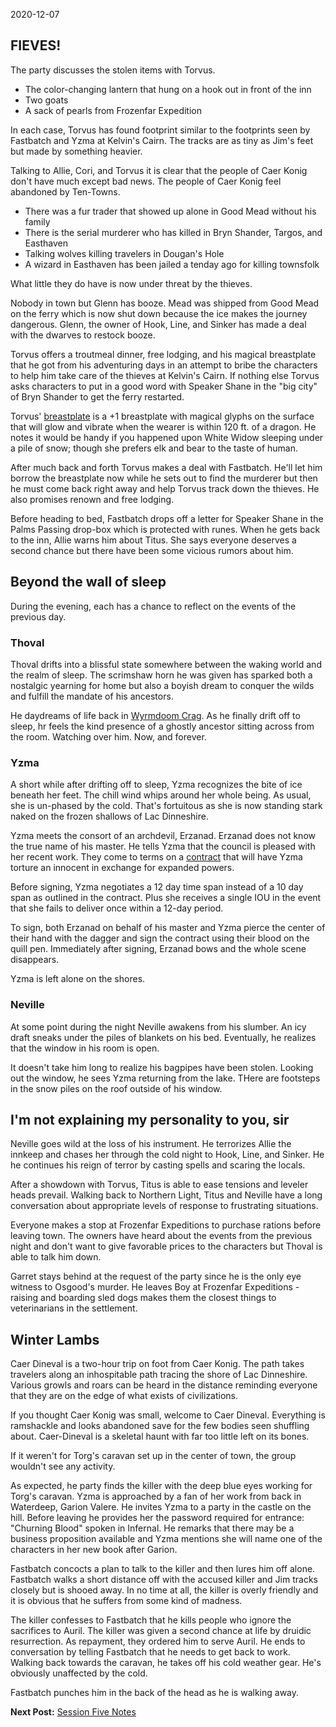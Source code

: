 2020-12-07

## FIEVES!

The party discusses the stolen items with Torvus.

- The color-changing lantern that hung on a hook out in front of the inn
- Two goats
- A sack of pearls from Frozenfar Expedition

In each case, Torvus has found footprint similar to the footprints seen by
Fastbatch and Yzma at Kelvin's Cairn. The tracks are as tiny as Jim's feet but
made by something heavier.

Talking to Allie, Cori, and Torvus it is clear that the people of Caer Konig
don't have much except bad news. The people of Caer Konig feel abandoned by
Ten-Towns.

- There was a fur trader that showed up alone in Good Mead without his family
- There is the serial murderer who has killed in Bryn Shander, Targos, and Easthaven
- Talking wolves killing travelers in Dougan's Hole
- A wizard in Easthaven has been jailed a tenday ago for killing townsfolk

What little they do have is now under threat by the thieves.

Nobody in town but Glenn has booze. Mead was shipped from Good Mead on the ferry
which is now shut down because the ice makes the journey dangerous. Glenn, the
owner of Hook, Line, and Sinker has made a deal with the dwarves to restock
booze.  

Torvus offers a troutmeal dinner, free lodging, and his magical breastplate that
he got from his adventuring days in an attempt to bribe the characters to help
him take care of the thieves at Kelvin's Cairn. If nothing else Torvus asks
characters to put in a good word with Speaker Shane in the "big city" of Bryn
Shander to get the ferry restarted.

Torvus' [breastplate](https://www.dndbeyond.com/equipment/breastplate) is a +1
breastplate with magical glyphs on the surface that will glow and vibrate when
the wearer is within 120 ft. of a dragon. He notes it would be handy if you
happened upon White Widow sleeping under a pile of snow; though she prefers elk
and bear to the taste of human.

After much back and forth Torvus makes a deal with Fastbatch. He'll let him
borrow the breastplate now while he sets out to find the murderer but then he
must come back right away and help Torvus track down the thieves. He also
promises renown and free lodging.

Before heading to bed, Fastbatch drops off a letter for Speaker Shane in the
Palms Passing drop-box which is protected with runes. When he gets back to the
inn, Allie warns him about Titus. She says everyone deserves a second chance but
there have been some vicious rumors about him.

## Beyond the wall of sleep

During the evening, each has a chance to reflect on the events of the previous
day.

### Thoval

Thoval drifts into a blissful state somewhere between the waking world and the
realm of sleep. The scrimshaw horn he was given has sparked both a nostalgic
yearning for home but also a boyish dream to conquer the wilds and fulfill the
mandate of his ancestors.

He daydreams of life back in [Wyrmdoom
Crag](https://frostmaiden.assimilate.dev/goliaths/). As he finally drift off to
sleep, hr feels the kind presence of a ghostly ancestor sitting across from the
room. Watching over him. Now, and forever.

### Yzma

A short while after drifting off to sleep, Yzma recognizes the bite of ice
beneath her feet. The chill wind whips around her whole being. As usual, she is
un-phased by the cold. That's fortuitous as she is now standing stark naked on
the frozen shallows of Lac Dinneshire.

Yzma meets the consort of an archdevil, Erzanad. Erzanad does not know the true
name of his master. He tells Yzma that the council is pleased with her recent
work. They come to terms on a
[contract](https://frostmaiden.assimilate.dev/devils/) that will have Yzma
torture an innocent in exchange for expanded powers.

Before signing, Yzma negotiates a 12 day time span instead of a 10 day span as
outlined in the contract. Plus she receives a single IOU in the event that she
fails to deliver once within a 12-day period.

To sign, both Erzanad on behalf of his master and Yzma pierce the center of
their hand with the dagger and sign the contract using their blood on the quill
pen. Immediately after signing, Erzanad bows and the whole scene disappears.

Yzma is left alone on the shores.

### Neville

At some point during the night Neville awakens from his slumber. An icy draft
sneaks under the piles of blankets on his bed. Eventually, he realizes that the
window in his room is open.

It doesn't take him long to realize his bagpipes have been stolen. Looking out
the window, he sees Yzma returning from the lake. THere are footsteps in the
snow piles on the roof outside of his window.

## I'm not explaining my personality to you, sir

Neville goes wild at the loss of his instrument. He terrorizes Allie the innkeep
and chases her through the cold night to Hook, Line, and Sinker. He he continues
his reign of terror by casting spells and scaring the locals.

After a showdown with Torvus, Titus is able to ease tensions and leveler heads
prevail. Walking back to Northern Light, Titus and Neville have a long
conversation about appropriate levels of response to frustrating situations.

Everyone makes a stop at Frozenfar Expeditions to purchase rations before
leaving town. The owners have heard about the events from the previous night and
don't want to give favorable prices to the characters but Thoval is able to talk
him down.

Garret stays behind at the request of the party since he is the only eye witness
to Osgood's murder. He leaves Boy at Frozenfar Expeditions - raising and
boarding sled dogs makes them the closest things to veterinarians in the
settlement.

## Winter Lambs

Caer Dineval is a two-hour trip on foot from Caer Konig. The path takes
travelers along an inhospitable path tracing the shore of Lac Dinneshire.
Various growls and roars can be heard in the distance reminding everyone that
they are on the edge of what exists of civilizations.

If you thought Caer Konig was small, welcome to Caer Dineval. Everything is
ramshackle and looks abandoned save for the few bodies seen shuffling about.
Caer-Dineval is a skeletal haunt with far too little left on its bones.

If it weren't for Torg's caravan set up in the center of town, the group
wouldn't see any activity.

As expected, he party finds the killer with the deep blue eyes working for
Torg's caravan. Yzma is approached by a fan of her work from back in Waterdeep,
Garion Valere. He invites Yzma to a party in the castle on the hill. Before
leaving he provides her the password required for entrance: "Churning Blood"
spoken in Infernal. He remarks that there may be a business proposition
available and Yzma mentions she will name one of the characters in her new book
after Garion.

Fastbatch concocts a plan to talk to the killer and then lures him off alone.
Fastbatch walks a short distance off with the accused killer and Jim tracks
closely but is shooed away. In no time at all, the killer is overly friendly and
it is obvious that he suffers from some kind of madness.

The killer confesses to Fastbatch that he kills people who ignore the sacrifices
to Auril. The killer was given a second chance at life by druidic resurrection.
As repayment, they ordered him to serve Auril. He ends to conversation by
telling Fastbatch that he needs to get back to work. Walking back towards the
caravan, he takes off his cold weather gear. He's obviously unaffected by the
cold.

Fastbatch punches him in the back of the head as he is walking away.

**Next Post:** [Session Five
Notes](https://frostmaiden.assimilate.dev/session-five/)
